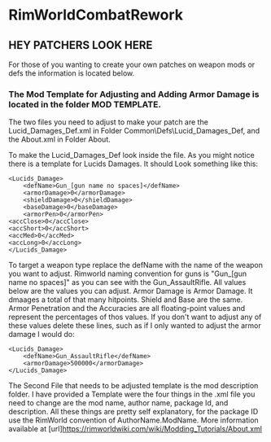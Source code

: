 # RimWorldCombatRework
## HEY PATCHERS LOOK HERE

For those of you wanting to create your own patches on weapon mods or defs the information is located below.

### The Mod Template for Adjusting and Adding Armor Damage is located in the folder MOD TEMPLATE.

The two files you need to adjust to make your patch are the Lucid_Damages_Def.xml in Folder Common\Defs\Lucid_Damages_Def, and the About.xml in Folder About.

To make the Lucid_Damages_Def look inside the file. As you might notice there is a template for Lucids Damages.
It should Look something like this:

	<Lucids_Damage>
		<defName>Gun_[gun name no spaces]</defName>
		<armorDamage>0</armorDamage>
		<shieldDamage>0</shieldDamage>
		<baseDamage>0</baseDamage>
		<armorPen>0</armorPen>
    <accClose>0</accClose>
    <accShort>0</accShort>
    <accMed>0</accMed>
    <accLong>0</accLong>
	</Lucids_Damage>

To target a weapon type replace the defName with the name of the weapon you want to adjust. 
Rimworld naming convention for guns is "Gun_[gun name no spaces]" as you can see with the Gun_AssaultRifle.
All values below are the values you can adjust. Armor Damage is Armor Damage. It dmaages a total of that many hitpoints.
Shield and Base are the same. Armor Penetration and the Accuracies are all floating-point values and represent the percentages of
thos values. If you don't want to adjust any of these values delete these lines, such as if I only wanted to adjust the armor damage I would do:

	<Lucids_Damage>
		<defName>Gun_AssaultRifle</defName>
		<armorDamage>500000</armorDamage>
	</Lucids_Damage>

 The Second File that needs to be adjusted template is the mod description folder. I have provided a Template were the four things in the .xml file
 you need to change are the mod name, author name, package Id, and description. All these things are pretty self explanatory, for the package ID use the
 RimWorld convention of AuthorName.ModName. More information available at [url]https://rimworldwiki.com/wiki/Modding_Tutorials/About.xml
